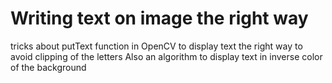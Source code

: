 # Writing text on image the right way

tricks about putText function in OpenCV to display text the right way to avoid clipping of the letters
Also an algorithm to display text in inverse color of the background